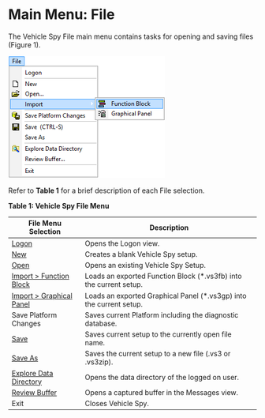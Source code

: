 # Main Menu: File

The Vehicle Spy File main menu contains tasks for opening and saving files (Figure 1).

![Figure 1: The Vehicle Spy File main menu](../../.gitbook/assets/spyfilemenu.gif)

Refer to **Table 1** for a brief description of each File selection.

**Table 1: Vehicle Spy File Menu**

| File Menu Selection                                                                        | Description                                                          |
| ------------------------------------------------------------------------------------------ | -------------------------------------------------------------------- |
| [Logon](the-logon-screen.md)                                                               | Opens the Logon view.                                                |
| [New](../../basic-operation-of-vehicle-spy/create-open-and-save-vehicle-spy-setups.md)     | Creates a blank Vehicle Spy setup.                                   |
| [Open](../../basic-operation-of-vehicle-spy/create-open-and-save-vehicle-spy-setups.md)    | Opens an existing Vehicle Spy Setup.                                 |
| [Import > Function Block](import-function-blocks-and-graphical-panels.md)                  | Loads an exported Function Block (\*.vs3fb) into the current setup.  |
| [Import > Graphical Panel](import-function-blocks-and-graphical-panels.md)                 | Loads an exported Graphical Panel (\*.vs3gp) into the current setup. |
| Save Platform Changes                                                                      | Saves current Platform including the diagnostic database.            |
| [Save](../../basic-operation-of-vehicle-spy/create-open-and-save-vehicle-spy-setups.md)    | Saves current setup to the currently open file name.                 |
| [Save As](../../basic-operation-of-vehicle-spy/create-open-and-save-vehicle-spy-setups.md) | Saves the current setup to a new file (.vs3 or .vs3zip).             |
| [Explore Data Directory](../../basic-operation-of-vehicle-spy/data-directory.md)           | Opens the data directory of the logged on user.                      |
| [Review Buffer](review-buffer.md)                                                          | Opens a captured buffer in the Messages view.                        |
| Exit                                                                                       | Closes Vehicle Spy.                                                  |
